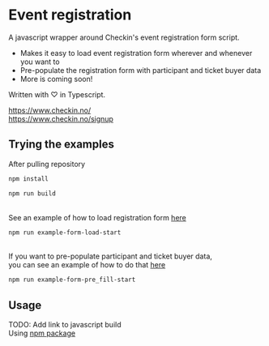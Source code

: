# Event registration

A javascript wrapper around Checkin's event registration form script.

- Makes it easy to load event registration form wherever and whenever you want to
- Pre-populate the registration form with participant and ticket buyer data
- More is coming soon!


Written with ♡ in Typescript.

https://www.checkin.no/ \
https://www.checkin.no/signup

## Trying the examples

After pulling repository 

```bash
npm install
```
```bash
npm run build
```
\
See an example of how to load registration form [here](https://github.com/checkin/event-registration/blob/master/examples/simple_form_load_example.html) 
```bash
npm run example-form-load-start
```
\
If you want to pre-populate participant and ticket buyer data, \
you can see an example of how to do that [here](https://github.com/checkin/event-registration/blob/master/examples/prefilled_form_example.html) 


```bash
npm run example-form-pre_fill-start
```

## Usage

TODO: Add link to javascript build \
Using [npm package](https://www.npmjs.com/package/@checkin.no/event-registration)


